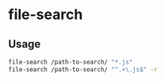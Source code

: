 # file-search

## Usage

```sh
file-search /path-to-search/ "*.js"
file-search /path-to-search/ "^.+\.js$" -r
```
